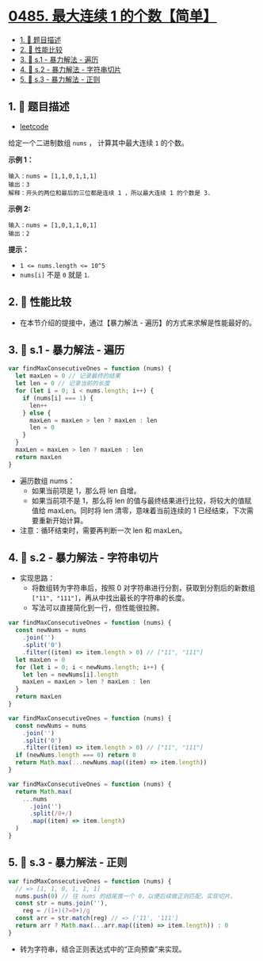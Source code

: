# [0485. 最大连续 1 的个数【简单】](https://github.com/tnotesjs/TNotes.leetcode/tree/main/notes/0485.%20%E6%9C%80%E5%A4%A7%E8%BF%9E%E7%BB%AD%201%20%E7%9A%84%E4%B8%AA%E6%95%B0%E3%80%90%E7%AE%80%E5%8D%95%E3%80%91)

<!-- region:toc -->

- [1. 📝 题目描述](#1--题目描述)
- [2. 📒 性能比较](#2--性能比较)
- [3. 🎯 s.1 - 暴力解法 - 遍历](#3--s1---暴力解法---遍历)
- [4. 🎯 s.2 - 暴力解法 - 字符串切片](#4--s2---暴力解法---字符串切片)
- [5. 🎯 s.3 - 暴力解法 - 正则](#5--s3---暴力解法---正则)

<!-- endregion:toc -->

## 1. 📝 题目描述

- [leetcode](https://leetcode.cn/problems/max-consecutive-ones/)

给定一个二进制数组 `nums` ， 计算其中最大连续 `1` 的个数。

**示例 1：**

```
输入：nums = [1,1,0,1,1,1]
输出：3
解释：开头的两位和最后的三位都是连续 1 ，所以最大连续 1 的个数是 3.
```

**示例 2:**

```
输入：nums = [1,0,1,1,0,1]
输出：2
```

**提示：**

- `1 <= nums.length <= 10^5`
- `nums[i]` 不是 `0` 就是 `1`.

## 2. 📒 性能比较

- 在本节介绍的提接中，通过【暴力解法 - 遍历】的方式来求解是性能最好的。

## 3. 🎯 s.1 - 暴力解法 - 遍历

```js
var findMaxConsecutiveOnes = function (nums) {
  let maxLen = 0 // 记录最终的结果
  let len = 0 // 记录当前的长度
  for (let i = 0; i < nums.length; i++) {
    if (nums[i] === 1) {
      len++
    } else {
      maxLen = maxLen > len ? maxLen : len
      len = 0
    }
  }
  maxLen = maxLen > len ? maxLen : len
  return maxLen
}
```

- 遍历数组 nums：
  - 如果当前项是 1，那么将 len 自增。
  - 如果当前项不是 1，那么将 len 的值与最终结果进行比较，将较大的值赋值给 maxLen。同时将 len 清零，意味着当前连续的 1 已经结束，下次需要重新开始计算。
- 注意：循环结束时，需要再判断一次 len 和 maxLen。

## 4. 🎯 s.2 - 暴力解法 - 字符串切片

- 实现思路：
  - 将数组转为字符串后，按照 0 对字符串进行分割，获取到分割后的新数组 `["11", "111"]`，再从中找出最长的字符串的长度。
  - 写法可以直接简化到一行，但性能很拉胯。

```js
var findMaxConsecutiveOnes = function (nums) {
  const newNums = nums
    .join('')
    .split('0')
    .filter((item) => item.length > 0) // ["11", "111"]
  let maxLen = 0
  for (let i = 0; i < newNums.length; i++) {
    let len = newNums[i].length
    maxLen = maxLen > len ? maxLen : len
  }
  return maxLen
}
```

```js
var findMaxConsecutiveOnes = function (nums) {
  const newNums = nums
    .join('')
    .split('0')
    .filter((item) => item.length > 0) // ["11", "111"]
  if (newNums.length === 0) return 0
  return Math.max(...newNums.map((item) => item.length))
}
```

```js
var findMaxConsecutiveOnes = function (nums) {
  return Math.max(
    ...nums
      .join('')
      .split(/0+/)
      .map((item) => item.length)
  )
}
```

## 5. 🎯 s.3 - 暴力解法 - 正则

```js
var findMaxConsecutiveOnes = function (nums) {
  // => [1, 1, 0, 1, 1, 1]
  nums.push(0) // 往 nums 的结尾推一个 0，以便后续做正则匹配，实现切片。
  const str = nums.join(''),
    reg = /(1+)(?=0+)/g
  const arr = str.match(reg) // => ['11', '111']
  return arr ? Math.max(...arr.map((item) => item.length)) : 0
}
```

- 转为字符串，结合正则表达式中的“正向预查”来实现。
